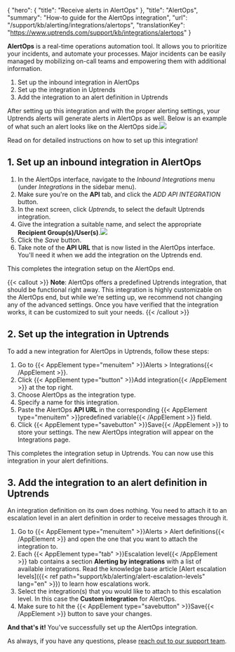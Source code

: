 {
  "hero": {
    "title": "Receive alerts in AlertOps"
  },
  "title": "AlertOps",
  "summary": "How-to guide for the AlertOps integration",
  "url": "/support/kb/alerting/integrations/alertops",
  "translationKey": "https://www.uptrends.com/support/kb/integrations/alertops" 
}

**AlertOps** is a real-time operations automation tool. It allows you to prioritize your incidents, and automate your processes. Major incidents can be easily managed by mobilizing on-call teams and empowering them with additional information.

1.  Set up the inbound integration in AlertOps
2.  Set up the integration in Uptrends
3.  Add the integration to an alert definition in Uptrends

After setting up this integration and with the proper alerting settings, your Uptrends alerts will generate alerts in AlertOps as well. Below is an example of what such an alert looks like on the AlertOps side.![](/img/content/8f848598-92d3-4add-a9ca-3b483b0d0f14.png)

Read on for detailed instructions on how to set up this integration!

## 1. Set up an inbound integration in AlertOps

1.  In the AlertOps interface, navigate to the *Inbound Integrations* menu (under *Integrations* in the sidebar menu).
2.  Make sure you're on the **API** tab, and click the *ADD API INTEGRATION* button.
3.  In the next screen, click *Uptrends*, to select the default Uptrends integration.
4.  Give the integration a suitable name, and select the appropriate **Recipient Group(s)/User(s)**.![](/img/content/84d3f6f8-493a-48fa-95ff-0b16acf5a634.png)
5.  Click the *Save* button.
6.  Take note of the **API URL** that is now listed in the AlertOps interface. You'll need it when we add the integration on the Uptrends end.

This completes the integration setup on the AlertOps end.

{{< callout >}}
**Note**: AlertOps offers a predefined Uptrends integration, that should be functional right away. This integration is highly customizable on the AlertOps end, but while we're setting up, we recommend not changing any of the advanced settings. Once you have verified that the integration works, it can be customized to suit your needs.
{{< /callout >}}

## 2. Set up the integration in Uptrends

To add a new integration for AlertOps in Uptrends, follow these steps:

1.  Go to {{< AppElement type="menuitem" >}}Alerts > Integrations{{< /AppElement >}}.
2.  Click {{< AppElement type="button" >}}Add integration{{< /AppElement >}} at the top right.
3.  Choose AlertOps as the integration type.
4.  Specify a name for this integration.
5.  Paste the AlertOps **API URL** in the corresponding {{< AppElement type="menuitem" >}}predefined variable{{< /AppElement >}} field.
6.  Click {{< AppElement type="savebutton" >}}Save{{< /AppElement >}} to store your settings. The new AlertOps integration will appear on the Integrations page.

This completes the integration setup in Uptrends. You can now use this integration in your alert definitions.

## 3. Add the integration to an alert definition in Uptrends

An integration definition on its own does nothing. You need to attach it to an escalation level in an alert definition in order to receive messages through it.

1.  Go to {{< AppElement type="menuitem" >}}Alerts > Alert definitions{{< /AppElement >}} and open the one that you want to attach the integration to.
2.  Each {{< AppElement type="tab" >}}Escalation level{{< /AppElement >}} tab contains a section **Alerting by integrations** with a list of available integrations. Read the knowledge base article [Alert escalation levels]({{< ref path="support/kb/alerting/alert-escalation-levels" lang="en" >}}) to learn how escalations work.
3.  Select the integration(s) that you would like to attach to this escalation level. In this case the **Custom integration** for AlertOps.
4.  Make sure to hit the {{< AppElement type="savebutton" >}}Save{{< /AppElement >}} button to save your changes.

**And that's it!** You've successfully set up the AlertOps integration.

As always, if you have any questions, please [reach out to our support team](/contact).
